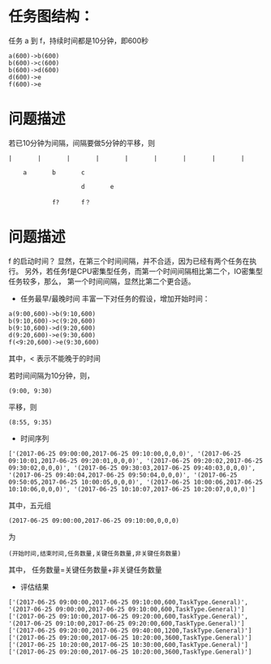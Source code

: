 # 任务图结构：
任务 a 到 f，持续时间都是10分钟，即600秒
```
a(600)->b(600)
b(600)->c(600)
b(600)->d(600)
d(600)->e
f(600)->e
```
# 问题描述
若已10分钟为间隔，间隔要做5分钟的平移，则
```
|       |       |       |       |       |       |       |       |

    a       b       c
    
                    d       e
                    
            f?      f？
```
# 问题描述
f 的启动时间？
显然，在第三个时间间隔，并不合适，因为已经有两个任务在执行。
另外，若任务f是CPU密集型任务，而第一个时间间隔相比第二个，IO密集型任务较多，那么，
第一个时间间隔，显然比第二个更合适。

- 任务最早/最晚时间
丰富一下对任务的假设，增加开始时间：
```
a(9:00,600)->b(9:10,600)
b(9:10,600)->c(9:20,600)
b(9:10,600)->d(9:20,600)
d(9:20,600)->e(9:30,600)
f(<9:20,600)->e(9:30,600)
```
其中，< 表示不能晚于的时间

若时间间隔为10分钟，则，
```
(9:00, 9:30)
```
平移，则
```
(8:55, 9:35)
```

- 时间序列
```
['(2017-06-25 09:00:00,2017-06-25 09:10:00,0,0,0)', '(2017-06-25 09:10:01,2017-06-25 09:20:01,0,0,0)', '(2017-06-25 09:20:02,2017-06-25 09:30:02,0,0,0)', '(2017-06-25 09:30:03,2017-06-25 09:40:03,0,0,0)', '(2017-06-25 09:40:04,2017-06-25 09:50:04,0,0,0)', '(2017-06-25 09:50:05,2017-06-25 10:00:05,0,0,0)', '(2017-06-25 10:00:06,2017-06-25 10:10:06,0,0,0)', '(2017-06-25 10:10:07,2017-06-25 10:20:07,0,0,0)']
```
其中，五元组
```
(2017-06-25 09:00:00,2017-06-25 09:10:00,0,0,0)
```
为
```
(开始时间,结束时间,任务数量,关键任务数量,非关键任务数量)
```

其中，
任务数量=关键任务数量+非关键任务数量

- 评估结果
```
['(2017-06-25 09:00:00,2017-06-25 09:10:00,600,TaskType.General)', '(2017-06-25 09:00:00,2017-06-25 09:10:00,600,TaskType.General)']
['(2017-06-25 09:10:00,2017-06-25 09:20:00,600,TaskType.General)', '(2017-06-25 09:10:00,2017-06-25 09:20:00,600,TaskType.General)']
['(2017-06-25 09:20:00,2017-06-25 09:40:00,1200,TaskType.General)']
['(2017-06-25 09:20:00,2017-06-25 10:20:00,3600,TaskType.General)']
['(2017-06-25 10:20:00,2017-06-25 10:30:00,600,TaskType.General)']
['(2017-06-25 09:20:00,2017-06-25 10:20:00,3600,TaskType.General)']
```
